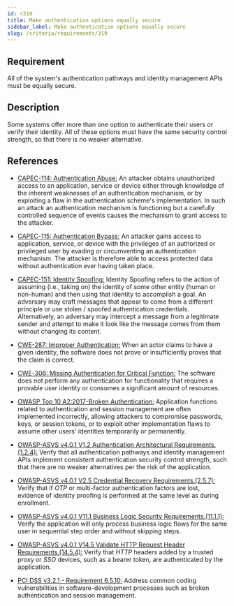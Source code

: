 ```yaml
---
id: r319
title: Make authentication options equally secure
sidebar_label: Make authentication options equally secure
slug: /criteria/requirements/319
---
```


## Requirement

All of the system's authentication pathways
and identity management APIs
must be equally secure.

## Description

Some systems offer more than one option
to authenticate their users
or verify their identity.
All of these options must have
the same security control strength,
so that there is no weaker alternative.

## References

- [CAPEC-114: Authentication Abuse:](http://capec.mitre.org/data/definitions/114.html)
An attacker obtains unauthorized access to an application, 
service or device
either through knowledge of the inherent weaknesses
of an authentication mechanism,
or by exploiting a flaw
in the authentication scheme's implementation.
In such an attack
an authentication mechanism is functioning
but a carefully controlled sequence of events
causes the mechanism to grant access to the attacker.

- [CAPEC-115: Authentication Bypass:](http://capec.mitre.org/data/definitions/115.html)
An attacker gains access to application, service,
or device with the privileges
of an authorized or privileged user
by evading or circumventing an authentication mechanism.
The attacker is therefore able
to access protected data
without authentication
ever having taken place.

- [CAPEC-151: Identity Spoofing:](http://capec.mitre.org/data/definitions/151.html)
Identity Spoofing refers to the action
of assuming (i.e., taking on)
the identity of some other entity (human or non-human)
and then using that identity
to accomplish a goal.
An adversary may craft messages that appear
to come from a different principle
or use stolen / spoofed authentication credentials.
Alternatively,
an adversary may intercept a message
from a legitimate sender
and attempt to make it look like the message
comes from them
without changing its content.

- [CWE-287: Improper Authentication:](https://cwe.mitre.org/data/definitions/287.html)
When an actor claims to have a given identity,
the software does not prove
or insufficiently proves
that the claim is correct.

- [CWE-306: Missing Authentication for Critical Function:](https://cwe.mitre.org/data/definitions/306.html)
The software does not perform any authentication
for functionality
that requires a provable user identity
or consumes a significant amount of resources.

- [OWASP Top 10 A2:2017-Broken Authentication:](https://owasp.org/www-project-top-ten/OWASP_Top_Ten_2017/Top_10-2017_A2-Broken_Authentication)
Application functions related to authentication
and session management
are often implemented incorrectly,
allowing attackers to compromise passwords, keys,
or session tokens,
or to exploit other implementation flaws
to assume other users' identities
temporarily or permanently.

- [OWASP-ASVS v4.0.1 V1.2 Authentication Architectural Requirements.(1.2.4):](https://owasp.org/www-pdf-archive/OWASP_Application_Security_Verification_Standard_4.0-en.pdf)
Verify that all authentication pathways
and identity management APIs implement
consistent authentication security control strength,
such that there are no weaker alternatives
per the risk of the application.

- [OWASP-ASVS v4.0.1 V2.5 Credential Recovery Requirements.(2.5.7):](https://owasp.org/www-pdf-archive/OWASP_Application_Security_Verification_Standard_4.0-en.pdf)
Verify that if *OTP*
or multi-factor authentication factors are lost,
evidence of identity proofing
is performed at the same level
as during enrollment.

- [OWASP-ASVS v4.0.1 V11.1 Business Logic Security Requirements.(11.1.1):](https://owasp.org/www-pdf-archive/OWASP_Application_Security_Verification_Standard_4.0-en.pdf)
Verify the application will only process business logic flows
for the same user in sequential step order
and without skipping steps.

- [OWASP-ASVS v4.0.1 V14.5 Validate HTTP Request Header Requirements.(14.5.4):](https://owasp.org/www-pdf-archive/OWASP_Application_Security_Verification_Standard_4.0-en.pdf)
Verify that *HTTP* headers added
by a trusted proxy or *SSO* devices,
such as a bearer token,
are authenticated by the application.

- [PCI DSS v3.2.1 - Requirement 6.5.10:](https://www.pcisecuritystandards.org/documents/PCI_DSS_v3-2-1.pdf)
Address common coding vulnerabilities
in software-development processes
such as broken authentication
and session management.
